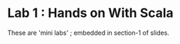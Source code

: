 Lab 1 : Hands on With Scala
===========================

These are 'mini labs'  ; embedded in section-1 of slides.